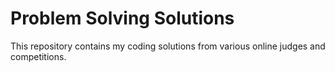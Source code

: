 # Problem Solving Solutions
This repository contains my coding solutions from various online judges and competitions.